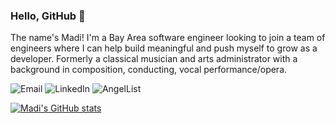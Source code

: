 ### Hello, GitHub 👋

The name's Madi! I'm a Bay Area software engineer looking to join a team of engineers where I can help build meaningful and push myself to grow as a developer. Formerly a classical musician and arts administrator with a background in composition, conducting, vocal performance/opera. 

![Email](https://img.shields.io/static/v1?label=Email&message=lippmann.dev@gmail.com&color=7E8AC9&style=for-the-badge)
![LinkedIn](https://img.shields.io/static/v1?label=LinkedIn&message=madilippmann&color=DDFFD9&style=for-the-badge)
![AngelList](https://img.shields.io/static/v1?label=AngelList&message=madi-lippmann&color=D7907B&style=for-the-badge)
<!-- 
![LinkedIn](https://img.shields.io/static/endpoint?url=https://www.linkedin.com/in/madilippmann/&label=&message=LinkedIn&color=DDFFD9&style=for-the-badge)
![AngelList](https://img.shields.io/static/v1?endpoint?url=https://angel.co/u/madi-lippmann&label=&message=AngelList&color=D7907B&style=for-the-badge)
 -->

<!-- https://img.shields.io/endpoint?url=<URL>&style<STYLE> -->
<!-- ![Python](https://img.shields.io/static/v1?label=&message=Python&color=blue&style=for-the-badge)
![Python](https://img.shields.io/static/v1?label=&message=madilippmann&color=#DDFFD9&style=for-the-badge)
![Python](https://img.shields.io/static/v1?label=&message=Python&color=blue&style=for-the-badge)
![Python](https://img.shields.io/static/v1?label=&message=Python&color=blue&style=for-the-badge)
![Python](https://img.shields.io/static/v1?label=&message=Python&color=blue&style=for-the-badge)
![Python](https://img.shields.io/static/v1?label=&message=Python&color=blue&style=for-the-badge) -->


<!-- 
```
class Lipp:

    def __init__(self):
        self.username = 'madilippmann'
        self.name = 'Madi Lippmann'
        self.location = 'Bay Area'

        self.code = {
            'frontend': ['JavaScript', 'ReactJS', 'HTML', 'CSS', 'Redux'],
            'backend': ['Python', 'Flask', 'NodeJS', 'Express'],
            'database': ['PostgreSQL', 'SQLite3'],
            'orms': ['SQLAlchemy', 'Sequelize'], 
            'devops': ['Docker', 'GitHub Actions', 'AWS', 'Heroku'],
            'tools': ['Git', 'GitHub', 'Postman'],
            'misc': ['SCRUM', 'TDD', 'Pair Programming']
        }

    def __repr__(self):
        return self.name


if __name__ == '__main__':
    me = Lipp()
``` -->

<!--         self.web = 'https://TODO.TODO' -->
<!--         self.twitter = '@rafnixg' -->
<!--         self.architecture = ['MVC', 'Single-Page Applications'] -->


[![Madi's GitHub stats](https://github-readme-stats.vercel.app/api?username=madilippmann&count_private=true&show_icons=true&theme=calm)](https://github.com/madi/github-readme-stats)

<!--
**madilippmann/madilippmann** is a ✨ _special_ ✨ repository because its `README.md` (this file) appears on your GitHub profile.

Here are some ideas to get you started:

- 🔭 I’m currently working on ...
- 🌱 I’m currently learning ...
- 👯 I’m looking to collaborate on ...
- 🤔 I’m looking for help with ...
- 💬 Ask me about ...
- 📫 How to reach me: ...
- 😄 Pronouns: ...
- ⚡ Fun fact: ...
-->
